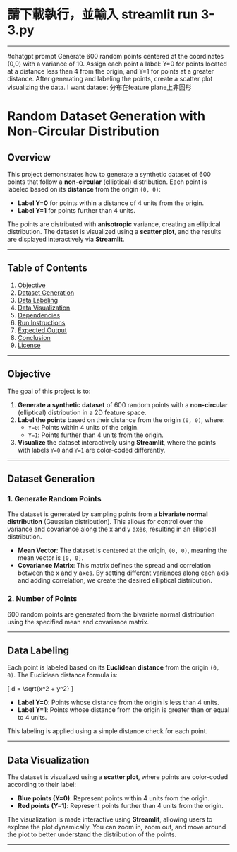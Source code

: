 # 請下載執行，並輸入 streamlit run 3-3.py 

---
#chatgpt prompt
Generate 600 random points centered at the coordinates (0,0) with a variance of 10. Assign each point a label: Y=0 for points located at a distance less than 4 from the origin, and Y=1 for points at a greater distance. After generating and labeling the points, create a scatter plot visualizing the data.
I want dataset 分布在feature plane上非圓形


# Random Dataset Generation with Non-Circular Distribution

## Overview

This project demonstrates how to generate a synthetic dataset of 600 points that follow a **non-circular** (elliptical) distribution. Each point is labeled based on its **distance** from the origin `(0, 0)`:

- **Label Y=0** for points within a distance of 4 units from the origin.
- **Label Y=1** for points further than 4 units.

The points are distributed with **anisotropic** variance, creating an elliptical distribution. The dataset is visualized using a **scatter plot**, and the results are displayed interactively via **Streamlit**.

---

## Table of Contents

1. [Objective](#objective)
2. [Dataset Generation](#dataset-generation)
3. [Data Labeling](#data-labeling)
4. [Data Visualization](#data-visualization)
5. [Dependencies](#dependencies)
6. [Run Instructions](#run-instructions)
7. [Expected Output](#expected-output)
8. [Conclusion](#conclusion)
9. [License](#license)

---

## Objective

The goal of this project is to:

1. **Generate a synthetic dataset** of 600 random points with a **non-circular** (elliptical) distribution in a 2D feature space.
2. **Label the points** based on their distance from the origin `(0, 0)`, where:
   - `Y=0`: Points within 4 units of the origin.
   - `Y=1`: Points further than 4 units from the origin.
3. **Visualize** the dataset interactively using **Streamlit**, where the points with labels `Y=0` and `Y=1` are color-coded differently.

---

## Dataset Generation

### 1. **Generate Random Points**

The dataset is generated by sampling points from a **bivariate normal distribution** (Gaussian distribution). This allows for control over the variance and covariance along the x and y axes, resulting in an elliptical distribution.

- **Mean Vector**: The dataset is centered at the origin, `(0, 0)`, meaning the mean vector is `[0, 0]`.
- **Covariance Matrix**: This matrix defines the spread and correlation between the x and y axes. By setting different variances along each axis and adding correlation, we create the desired elliptical distribution.

### 2. **Number of Points**
600 random points are generated from the bivariate normal distribution using the specified mean and covariance matrix.

---

## Data Labeling

Each point is labeled based on its **Euclidean distance** from the origin `(0, 0)`. The Euclidean distance formula is:

\[
d = \sqrt{x^2 + y^2}
\]

- **Label Y=0**: Points whose distance from the origin is less than 4 units.
- **Label Y=1**: Points whose distance from the origin is greater than or equal to 4 units.

This labeling is applied using a simple distance check for each point.

---

## Data Visualization

The dataset is visualized using a **scatter plot**, where points are color-coded according to their label:

- **Blue points (Y=0)**: Represent points within 4 units from the origin.
- **Red points (Y=1)**: Represent points further than 4 units from the origin.

The visualization is made interactive using **Streamlit**, allowing users to explore the plot dynamically. You can zoom in, zoom out, and move around the plot to better understand the distribution of the points.

---